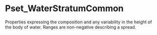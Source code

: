 # Pset_WaterStratumCommon

Properties expressing the composition and any variability in the height of the body of water. Ranges are non-negative describing a spread.
<!-- end of short definition -->

